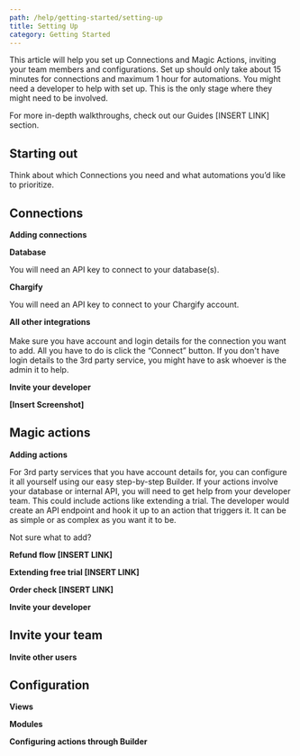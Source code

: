 ```yaml
---
path: /help/getting-started/setting-up
title: Setting Up
category: Getting Started
---
```

This article will help you set up Connections and Magic Actions, inviting your team members and configurations. Set up should only take about 15 minutes for connections and maximum 1 hour for automations. You might need a developer to help with set up. This is the only stage where they might need to be involved. 

For more in-depth walkthroughs, check out our Guides \[INSERT LINK] section.

## **Starting out**

Think about which Connections you need and what automations you’d like to prioritize.

## **Connections**

**Adding connections**

**Database**

You will need an API key to connect to your database(s).

**Chargify**

You will need an API key to connect to your Chargify account.

**All other integrations**\
\
Make sure you have account and login details for the connection you want to add. All you have to do is click the “Connect” button. If you don't have login details to the 3rd party service, you might have to ask whoever is the admin it to help.

**Invite your developer**

**\[Insert Screenshot]**

## **Magic actions**

**Adding actions**

For 3rd party services that you have account details for, you can configure it all yourself using our easy step-by-step Builder. If your actions involve your database or internal API, you will need to get help from your developer team. This could include actions like extending a trial. The developer would create an API endpoint and hook it up to an action that triggers it. It can be as simple or as complex as you want it to be.

Not sure what to add?

**Refund flow \[INSERT LINK]**

**Extending free trial \[INSERT LINK]**

**Order check \[INSERT LINK]**

**Invite your developer**

## Invite your team

**Invite other users**



## Configuration

**Views**

**Modules**

**Configuring actions through Builder**
